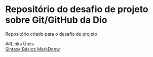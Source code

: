 # Repositório do desafio de projeto sobre Git/GitHub da Dio
Repositório criado para o desafio de projeto

##Links Úteis<br>
[Sintaxe Básica MarkDonw](https://www.markdownguide.org/basic-syntax/)
